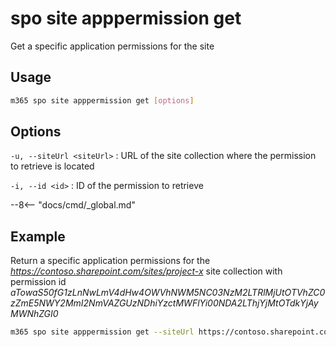 # spo site apppermission get

Get a specific application permissions for the site

## Usage

```sh
m365 spo site apppermission get [options]
```

## Options

`-u, --siteUrl <siteUrl>`
: URL of the site collection where the permission to retrieve is located

`-i, --id <id>`
: ID of the permission to retrieve

--8<-- "docs/cmd/_global.md"

## Example

Return a specific application permissions for the _https://contoso.sharepoint.com/sites/project-x_ site collection with permission id _aTowaS50fG1zLnNwLmV4dHw4OWVhNWM5NC03NzM2LTRlMjUtOTVhZC0zZmE5NWY2MmI2NmVAZGUzNDhiYzctMWFlYi00NDA2LThjYjMtOTdkYjAyMWNhZGI0_

```sh
m365 spo site apppermission get --siteUrl https://contoso.sharepoint.com/sites/project-x --id aTowaS50fG1zLnNwLmV4dHw4OWVhNWM5NC03NzM2LTRlMjUtOTVhZC0zZmE5NWY2MmI2NmVAZGUzNDhiYzctMWFlYi00NDA2LThjYjMtOTdkYjAyMWNhZGI0
```
